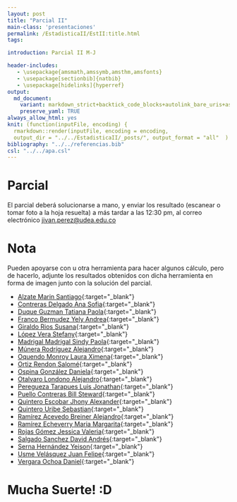 ```yaml
---
layout: post
title: "Parcial II"
main-class: 'presentaciones'
permalink: /EstadisticaII/EstII:title.html
tags:

introduction: Parcial II M-J

header-includes:
   - \usepackage{amsmath,amssymb,amsthm,amsfonts}
   - \usepackage[sectionbib]{natbib}
   - \usepackage[hidelinks]{hyperref}
output:
  md_document:
    variant: markdown_strict+backtick_code_blocks+autolink_bare_uris+ascii_identifiers+tex_math_single_backslash
    preserve_yaml: TRUE
always_allow_html: yes   
knit: (function(inputFile, encoding) {
  rmarkdown::render(inputFile, encoding = encoding,
  output_dir = "../../EstadisticaII/_posts/", output_format = "all"  ) })
bibliography: "../../referencias.bib"
csl: "../../apa.csl"
---
```








# Parcial

El parcial deberá solucionarse a mano, y enviar los resultado (escanear
o tomar foto a la hoja resuelta) a más tardar a las 12:30 pm, al correo
electrónico <a target="_blank" href="mailto:jivan.perez@udea.edu.co">
jivan.perez@udea.edu.co</a>

# Nota

Pueden apoyarse con u otra herramienta para hacer algunos cálculo, pero
de hacerlo, adjunte los resultados obtenidos con dicha herramienta en
forma de imagen junto con la solución del parcial.

-   [Alzate Marin
    Santiago](https://github.com/jiperezga/jiperezga.github.io/raw/master/Dataset/Parcial/P1020482090.pdf){:target="\_blank"}
-   [Contreras Delgado Ana
    Sofia](https://github.com/jiperezga/jiperezga.github.io/raw/master/Dataset/Parcial/P1193407590.pdf){:target="\_blank"}
-   [Duque Guzman Tatiana
    Paola](https://github.com/jiperezga/jiperezga.github.io/raw/master/Dataset/Parcial/P1036424834.pdf){:target="\_blank"}
-   [Franco Bermudez Yely
    Andrea](https://github.com/jiperezga/jiperezga.github.io/raw/master/Dataset/Parcial/P1040183888.pdf){:target="\_blank"}
-   [Giraldo Rios
    Susana](https://github.com/jiperezga/jiperezga.github.io/raw/master/Dataset/Parcial/P1001237348.pdf){:target="\_blank"}
-   [López Vera
    Stefany](https://github.com/jiperezga/jiperezga.github.io/raw/master/Dataset/Parcial/P1000438290.pdf){:target="\_blank"}
-   [Madrigal Madrigal Sindy
    Paola](https://github.com/jiperezga/jiperezga.github.io/raw/master/Dataset/Parcial/P1152195041.pdf){:target="\_blank"}
-   [Múnera Rodríguez
    Alejandro](https://github.com/jiperezga/jiperezga.github.io/raw/master/Dataset/Parcial/P1017236680.pdf){:target="\_blank"}
-   [Oquendo Monroy Laura
    Ximena](https://github.com/jiperezga/jiperezga.github.io/raw/master/Dataset/Parcial/P1192921900.pdf){:target="\_blank"}
-   [Ortiz Rendon
    Salomé](https://github.com/jiperezga/jiperezga.github.io/raw/master/Dataset/Parcial/P1000893891.pdf){:target="\_blank"}
-   [Ospina González
    Daniela](https://github.com/jiperezga/jiperezga.github.io/raw/master/Dataset/Parcial/P1000794438.pdf){:target="\_blank"}
-   [Otalvaro Londono
    Alejandro](https://github.com/jiperezga/jiperezga.github.io/raw/master/Dataset/Parcial/P1214728316.pdf){:target="\_blank"}
-   [Peregueza Tarapues Luis
    Jonathan](https://github.com/jiperezga/jiperezga.github.io/raw/master/Dataset/Parcial/P1214748083.pdf){:target="\_blank"}
-   [Puello Contreras Bill
    Steward](https://github.com/jiperezga/jiperezga.github.io/raw/master/Dataset/Parcial/P1007270301.pdf){:target="\_blank"}
-   [Quintero Escobar Jhony
    Alexander](https://github.com/jiperezga/jiperezga.github.io/raw/master/Dataset/Parcial/P1193547703.pdf){:target="\_blank"}
-   [Quintero Uribe
    Sebastian](https://github.com/jiperezga/jiperezga.github.io/raw/master/Dataset/Parcial/P1001361969.pdf){:target="\_blank"}
-   [Ramírez Acevedo Breiner
    Alejandro](https://github.com/jiperezga/jiperezga.github.io/raw/master/Dataset/Parcial/P1152716812.pdf){:target="\_blank"}
-   [Ramírez Echeverry Maria
    Margarita](https://github.com/jiperezga/jiperezga.github.io/raw/master/Dataset/Parcial/P1017256589.pdf){:target="\_blank"}
-   [Rojas Gómez Jessica
    Valeria](https://github.com/jiperezga/jiperezga.github.io/raw/master/Dataset/Parcial/P1036641825.pdf){:target="\_blank"}
-   [Salgado Sanchez David
    Andrés](https://github.com/jiperezga/jiperezga.github.io/raw/master/Dataset/Parcial/P1000547785.pdf){:target="\_blank"}
-   [Serna Hernández
    Yeison](https://github.com/jiperezga/jiperezga.github.io/raw/master/Dataset/Parcial/P1000098963.pdf){:target="\_blank"}
-   [Usme Velásquez Juan
    Felipe](https://github.com/jiperezga/jiperezga.github.io/raw/master/Dataset/Parcial/P1214739875.pdf){:target="\_blank"}
-   [Vergara Ochoa
    Daniel](https://github.com/jiperezga/jiperezga.github.io/raw/master/Dataset/Parcial/P1037642829.pdf){:target="\_blank"}

<h1>
Mucha Suerte! :D
</h1>
